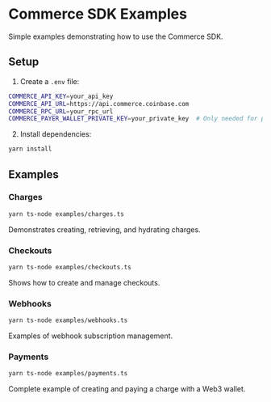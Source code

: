 # Commerce SDK Examples

Simple examples demonstrating how to use the Commerce SDK.

## Setup

1. Create a `.env` file:

```bash
COMMERCE_API_KEY=your_api_key
COMMERCE_API_URL=https://api.commerce.coinbase.com
COMMERCE_RPC_URL=your_rpc_url
COMMERCE_PAYER_WALLET_PRIVATE_KEY=your_private_key  # Only needed for payment examples
```

2. Install dependencies:

```bash
yarn install
```

## Examples

### Charges

```bash
yarn ts-node examples/charges.ts
```

Demonstrates creating, retrieving, and hydrating charges.

### Checkouts

```bash
yarn ts-node examples/checkouts.ts
```

Shows how to create and manage checkouts.

### Webhooks

```bash
yarn ts-node examples/webhooks.ts
```

Examples of webhook subscription management.

### Payments

```bash
yarn ts-node examples/payments.ts
```

Complete example of creating and paying a charge with a Web3 wallet.
